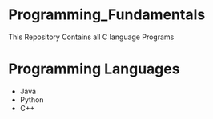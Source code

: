 # Programming_Fundamentals
This Repository Contains all C language Programs
# Programming Languages
* Java 
* Python
* C++
